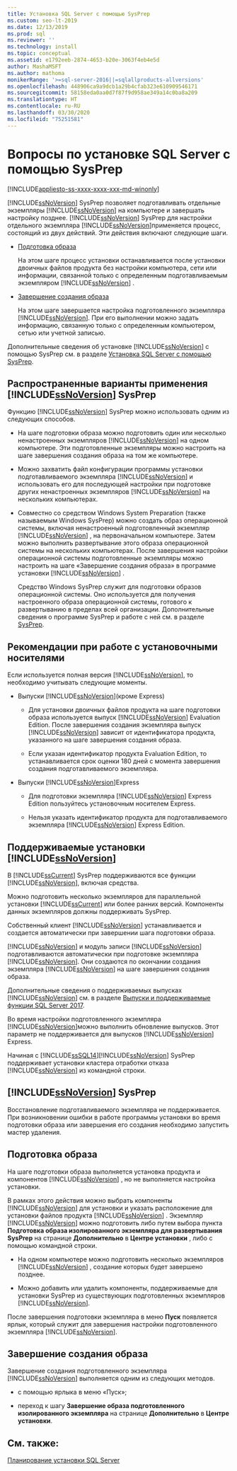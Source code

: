```yaml
---
title: Установка SQL Server с помощью SysPrep
ms.custom: seo-lt-2019
ms.date: 12/13/2019
ms.prod: sql
ms.reviewer: ''
ms.technology: install
ms.topic: conceptual
ms.assetid: e1792eeb-2874-4653-b20e-3063f4eb4e5d
author: MashaMSFT
ms.author: mathoma
monikerRange: '>=sql-server-2016||=sqlallproducts-allversions'
ms.openlocfilehash: 448906ca9a9dcb1a29b4cfab323e610909546171
ms.sourcegitcommit: 58158eda0aa0d7f87f9d958ae349a14c0ba8a209
ms.translationtype: HT
ms.contentlocale: ru-RU
ms.lasthandoff: 03/30/2020
ms.locfileid: "75251581"
---
```

# <a name="considerations-for-installing-sql-server-using-sysprep"></a>Вопросы по установке SQL Server с помощью SysPrep

[!INCLUDE[appliesto-ss-xxxx-xxxx-xxx-md-winonly](../../includes/appliesto-ss-xxxx-xxxx-xxx-md-winonly.md)]

[!INCLUDE[ssNoVersion](../../includes/ssnoversion-md.md)] SysPrep позволяет подготавливать отдельные экземпляры [!INCLUDE[ssNoVersion](../../includes/ssnoversion-md.md)] на компьютере и завершать настройку позднее. [!INCLUDE[ssNoVersion](../../includes/ssnoversion-md.md)] SysPrep для настройки отдельного экземпляра [!INCLUDE[ssNoVersion](../../includes/ssnoversion-md.md)]применяется процесс, состоящий из двух действий. Эти действия включают следующие шаги.  
  
- [Подготовка образа](#BKMK_PrepareImage)  
  
    На этом шаге процесс установки останавливается после установки двоичных файлов продукта без настройки компьютера, сети или информации, связанной только с определенным подготавливаемым экземпляром [!INCLUDE[ssNoVersion](../../includes/ssnoversion-md.md)] .  
  
- [Завершение создания образа](#BKMK_CompleteImage)  
  
    На этом шаге завершается настройка подготовленного экземпляра [!INCLUDE[ssNoVersion](../../includes/ssnoversion-md.md)]. При его выполнении можно задать информацию, связанную только с определенным компьютером, сетью или учетной записью.  
  
Дополнительные сведения об установке [!INCLUDE[ssNoVersion](../../includes/ssnoversion-md.md)] с помощью SysPrep см. в разделе [Установка SQL Server с помощью SysPrep](../../database-engine/install-windows/install-sql-server-using-sysprep.md).  
  
## <a name="common-uses-for-ssnoversion-sysprep"></a>Распространенные варианты применения [!INCLUDE[ssNoVersion](../../includes/ssnoversion-md.md)] SysPrep  
Функцию [!INCLUDE[ssNoVersion](../../includes/ssnoversion-md.md)] SysPrep можно использовать одним из следующих способов.  
  
- На шаге подготовки образа можно подготовить один или несколько ненастроенных экземпляров [!INCLUDE[ssNoVersion](../../includes/ssnoversion-md.md)] на одном компьютере. Эти подготовленные экземпляры можно настроить на шаге завершения создания образа на том же компьютере.  
  
- Можно захватить файл конфигурации программы установки подготавливаемого экземпляра [!INCLUDE[ssNoVersion](../../includes/ssnoversion-md.md)] и использовать его для последующей настройки при подготовке других ненастроенных экземпляров [!INCLUDE[ssNoVersion](../../includes/ssnoversion-md.md)] на нескольких компьютерах.  
  
- Совместно со средством Windows System Preparation (также называемым Windows SysPrep) можно создать образ операционной системы, включая ненастроенный подготовленный экземпляр [!INCLUDE[ssNoVersion](../../includes/ssnoversion-md.md)] , на первоначальном компьютере. Затем можно выполнить развертывание этого образа операционной системы на нескольких компьютерах. После завершения настройки операционной системы подготовленные экземпляры можно настроить на шаге «Завершение создания образа» в программе установки [!INCLUDE[ssNoVersion](../../includes/ssnoversion-md.md)] .  
  
    Средство Windows SysPrep служит для подготовки образов операционной системы. Оно используется для получения настроенного образа операционной системы, готового к развертыванию в пределах всей организации. Дополнительные сведения о программе SysPrep и работе с ней см. в разделе [SysPrep](https://docs.microsoft.com/windows-hardware/manufacture/desktop/sysprep--system-preparation--overview).  
  
## <a name="installation-media-considerations"></a>Рекомендации при работе с установочными носителями  
 Если используется полная версия [!INCLUDE[ssNoVersion](../../includes/ssnoversion-md.md)], то необходимо учитывать следующие моменты.  
  
- Выпуски [!INCLUDE[ssNoVersion](../../includes/ssnoversion-md.md)](кроме Express)  
  
    - Для установки двоичных файлов продукта на шаге подготовки образа используется выпуск [!INCLUDE[ssNoVersion](../../includes/ssnoversion-md.md)] Evaluation Edition. После завершения создания экземпляра выпуск [!INCLUDE[ssNoVersion](../../includes/ssnoversion-md.md)] зависит от идентификатора продукта, указанного на шаге завершения создания образа.  
  
    - Если указан идентификатор продукта Evaluation Edition, то устанавливается срок оценки 180 дней с момента завершения создания подготавливаемого экземпляра.  
  
- Выпуски [!INCLUDE[ssNoVersion](../../includes/ssnoversion-md.md)]Express  
  
    - Для подготовки экземпляра [!INCLUDE[ssNoVersion](../../includes/ssnoversion-md.md)] Express Edition пользуйтесь установочным носителем Express.  
  
    - Нельзя указать идентификатор продукта для подготавливаемого экземпляра [!INCLUDE[ssNoVersion](../../includes/ssnoversion-md.md)] Express Edition.  
  
## <a name="supported-ssnoversion-installations"></a>Поддерживаемые установки [!INCLUDE[ssNoVersion](../../includes/ssnoversion-md.md)]  
В [!INCLUDE[ssCurrent](../../includes/sscurrent-md.md)] SysPrep поддерживаются все функции [!INCLUDE[ssNoVersion](../../includes/ssnoversion-md.md)], включая средства.  
  
Можно подготовить несколько экземпляров для параллельной установки [!INCLUDE[ssCurrent](../../includes/sscurrent-md.md)] или более ранних версий. Компоненты данных экземпляров должны поддерживать SysPrep.  
  
Собственный клиент [!INCLUDE[ssNoVersion](../../includes/ssnoversion-md.md)] устанавливается и создается автоматически при завершении шага подготовки образа.  
  
[!INCLUDE[ssNoVersion](../../includes/ssnoversion-md.md)] и модуль записи [!INCLUDE[ssNoVersion](../../includes/ssnoversion-md.md)] подготавливаются автоматически при подготовке экземпляра [!INCLUDE[ssNoVersion](../../includes/ssnoversion-md.md)]. Они создаются по окончании создания экземпляра [!INCLUDE[ssNoVersion](../../includes/ssnoversion-md.md)] на шаге завершения создания образа.  
  
Дополнительные сведения о поддерживаемых выпусках [!INCLUDE[ssNoVersion](../../includes/ssnoversion-md.md)] см. в разделе [Выпуски и поддерживаемые функции SQL Server 2017](../../sql-server/editions-and-components-of-sql-server-2017.md).  
  
Во время настройки подготовленного экземпляра [!INCLUDE[ssNoVersion](../../includes/ssnoversion-md.md)]можно выполнить обновление выпусков. Этот параметр не поддерживается для выпусков [!INCLUDE[ssNoVersion](../../includes/ssnoversion-md.md)] Express.  
  
Начиная с [!INCLUDE[ssSQL14](../../includes/sssql14-md.md)][!INCLUDE[ssNoVersion](../../includes/ssnoversion-md.md)] SysPrep поддерживает установки кластера отработки отказа [!INCLUDE[ssNoVersion](../../includes/ssnoversion-md.md)] из командной строки.  
  
## <a name="ssnoversion-sysprep-limitations"></a>[!INCLUDE[ssNoVersion](../../includes/ssnoversion-md.md)] SysPrep  
Восстановление подготавливаемого экземпляра не поддерживается. При возникновении ошибки в работе программы установки во время подготовки образа или завершения его создания необходимо запустить мастер удаления.  
  
##  <a name="prepare-image"></a><a name="BKMK_PrepareImage"></a> Подготовка образа  
На шаге подготовки образа выполняется установка продукта и компонентов [!INCLUDE[ssNoVersion](../../includes/ssnoversion-md.md)] , но не выполняется настройка установки.  
  
В рамках этого действия можно выбрать компоненты [!INCLUDE[ssNoVersion](../../includes/ssnoversion-md.md)] для установки и указать расположение для установки файлов продукта [!INCLUDE[ssNoVersion](../../includes/ssnoversion-md.md)] . Экземпляр [!INCLUDE[ssNoVersion](../../includes/ssnoversion-md.md)] можно подготовить либо путем выбора пункта **Подготовка образа изолированного экземпляра для развертывания SysPrep** на странице **Дополнительно** в **Центре установки** , либо с помощью командной строки.  
  
- На одном компьютере можно подготовить несколько экземпляров [!INCLUDE[ssNoVersion](../../includes/ssnoversion-md.md)] , создание которых будет завершено позднее.  
  
- Можно добавить или удалить компоненты, поддерживаемые для установки SysPrep из существующих подготовленных экземпляров [!INCLUDE[ssNoVersion](../../includes/ssnoversion-md.md)].  
  
 После завершения подготовки экземпляра в меню **Пуск** появляется ярлык, который служит для завершения настройки подготовленного экземпляра [!INCLUDE[ssNoVersion](../../includes/ssnoversion-md.md)].  
  
##  <a name="complete-image"></a><a name="BKMK_CompleteImage"></a> Завершение создания образа  
Завершение создания подготовленного экземпляра [!INCLUDE[ssNoVersion](../../includes/ssnoversion-md.md)] выполняется одним из следующих методов.  
  
- с помощью ярлыка в меню «Пуск»;  
  
- переход к шагу **Завершение образа подготовленного изолированного экземпляра** на странице **Дополнительно** в **Центре установки**.  
  
## <a name="see-also"></a>См. также:  
[Планирование установки SQL Server](../../sql-server/install/planning-a-sql-server-installation.md)  
